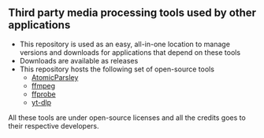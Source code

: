 ## Third party media processing tools used by other applications

* This repository is used as an easy, all-in-one location to manage versions and downloads for applications that depend on these tools
* Downloads are available as releases
* This repository hosts the following set of open-source tools
  * [AtomicParsley](https://github.com/wez/atomicparsley)
  * [ffmpeg](https://github.com/GyanD/codexffmpeg)
  * [ffprobe](https://github.com/GyanD/codexffmpeg)
  * [yt-dlp](https://github.com/yt-dlp/yt-dlp)

All these tools are under open-source licenses and all the credits goes to their respective developers.
